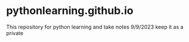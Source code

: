# pythonlearning.github.io
This repository for python learning and take notes
9/9/2023
keep it as a private 
